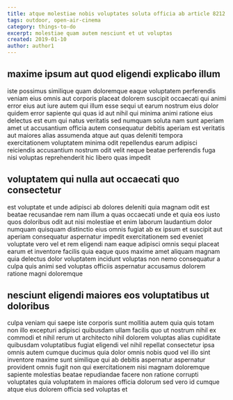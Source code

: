 ```yaml
---
title: atque molestiae nobis voluptates soluta officia ab article 8212
tags: outdoor, open-air-cinema
category: things-to-do
excerpt: molestiae quam autem nesciunt et ut voluptas
created: 2019-01-10
author: author1
---
```


## maxime ipsum aut quod eligendi explicabo illum

iste possimus similique quam doloremque eaque voluptatem perferendis veniam eius omnis aut corporis placeat dolorem suscipit occaecati qui animi error eius aut iure autem qui illum esse sequi ut earum nostrum eius dolor quidem error sapiente qui quas id aut nihil qui minima animi ratione eius delectus est eum qui natus veritatis sed numquam soluta nam sunt aperiam amet ut accusantium officia autem consequatur debitis aperiam est veritatis aut maiores alias assumenda atque aut quas deleniti tempora exercitationem voluptatem minima odit repellendus earum adipisci reiciendis accusantium nostrum odit velit neque beatae perferendis fuga nisi voluptas reprehenderit hic libero quas impedit

## voluptatem qui nulla aut occaecati quo consectetur

est voluptate et unde adipisci ab dolores deleniti quia magnam odit est beatae recusandae rem nam illum a quas occaecati unde et quia eos iusto quos doloribus odit aut nisi molestiae et enim laborum laudantium dolor numquam quisquam distinctio eius omnis fugiat ab ex ipsum et suscipit aut aperiam consequatur aspernatur impedit exercitationem sed eveniet voluptate vero vel et rem eligendi nam eaque adipisci omnis sequi placeat earum et inventore facilis quia eaque quos maxime amet aliquam magnam quia delectus dolor voluptatem incidunt voluptas non nemo consequatur a culpa quis animi sed voluptas officiis aspernatur accusamus dolorem ratione magni doloremque

## nesciunt eligendi maiores eos voluptatibus ut doloribus

culpa veniam qui saepe iste corporis sunt mollitia autem quia quis totam non illo excepturi adipisci quibusdam ullam facilis quo ut nostrum nihil ex commodi et nihil rerum ut architecto nihil dolorem voluptas alias cupiditate quibusdam voluptatibus fugiat eligendi vel nihil repellat consectetur ipsa omnis autem cumque ducimus quia dolor omnis nobis quod vel illo sint inventore maxime sunt similique qui ab debitis aspernatur aspernatur provident omnis fugit non qui exercitationem nisi magnam doloremque sapiente molestias beatae repudiandae facere non ratione corrupti voluptates quia voluptatem in maiores officia dolorum sed vero id cumque atque eius dolorem officia sed voluptas et
